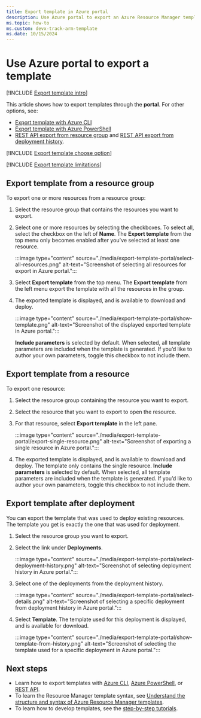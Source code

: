 ```yaml
---
title: Export template in Azure portal
description: Use Azure portal to export an Azure Resource Manager template from resources in your subscription.
ms.topic: how-to
ms.custom: devx-track-arm-template
ms.date: 10/15/2024
---
```


# Use Azure portal to export a template

[!INCLUDE [Export template intro](../../../includes/resource-manager-export-template-intro.md)]

This article shows how to export templates through the **portal**. For other options, see:

* [Export template with Azure CLI](export-template-cli.md)
* [Export template with Azure PowerShell](export-template-powershell.md)
* [REST API export from resource group](/rest/api/resources/resourcegroups/exporttemplate) and [REST API export from deployment history](/rest/api/resources/deployments/export-template).

[!INCLUDE [Export template choose option](../../../includes/resource-manager-export-template-choose-option.md)]

[!INCLUDE [Export template limitations](../../../includes/resource-manager-export-template-limitations.md)]

## Export template from a resource group

To export one or more resources from a resource group:

1. Select the resource group that contains the resources you want to export.

1. Select one or more resources by selecting the checkboxes. To select all, select the checkbox on the left of **Name**. The **Export template** from the top menu only becomes enabled after you've selected at least one resource.

   :::image type="content" source="./media/export-template-portal/select-all-resources.png" alt-text="Screenshot of selecting all resources for export in Azure portal.":::

1. Select **Export template** from the top menu. The **Export template** from the left menu export the template with all the resources in the group.

1. The exported template is displayed, and is available to download and deploy.

   :::image type="content" source="./media/export-template-portal/show-template.png" alt-text="Screenshot of the displayed exported template in Azure portal.":::

   **Include parameters** is selected by default.  When selected, all template parameters are included when the template is generated. If you’d like to author your own parameters, toggle this checkbox to not include them.

## Export template from a resource

To export one resource:

1. Select the resource group containing the resource you want to export.

1. Select the resource that you want to export to open the resource.

1. For that resource, select **Export template** in the left pane.

   :::image type="content" source="./media/export-template-portal/export-single-resource.png" alt-text="Screenshot of exporting a single resource in Azure portal.":::

1. The exported template is displayed, and is available to download and deploy. The template only contains the single resource. **Include parameters** is selected by default.  When selected, all template parameters are included when the template is generated. If you’d like to author your own parameters, toggle this checkbox to not include them.

## Export template after deployment

You can export the template that was used to deploy existing resources. The template you get is exactly the one that was used for deployment.

1. Select the resource group you want to export.

1. Select the link under **Deployments**.

   :::image type="content" source="./media/export-template-portal/select-deployment-history.png" alt-text="Screenshot of selecting deployment history in Azure portal.":::

1. Select one of the deployments from the deployment history.

   :::image type="content" source="./media/export-template-portal/select-details.png" alt-text="Screenshot of selecting a specific deployment from deployment history in Azure portal.":::

1. Select **Template**. The template used for this deployment is displayed, and is available for download.

   :::image type="content" source="./media/export-template-portal/show-template-from-history.png" alt-text="Screenshot of selecting the template used for a specific deployment in Azure portal.":::

## Next steps

* Learn how to export templates with [Azure CLI](export-template-cli.md), [Azure PowerShell](export-template-powershell.md), or [REST API](/rest/api/resources/resourcegroups/exporttemplate).
* To learn the Resource Manager template syntax, see [Understand the structure and syntax of Azure Resource Manager templates](./syntax.md).
* To learn how to develop templates, see the [step-by-step tutorials](../index.yml).
